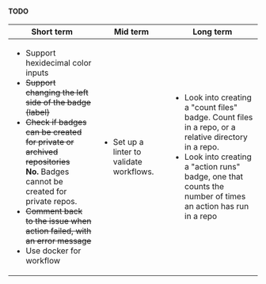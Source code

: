 <h4>TODO</h4>
<table>
    <thead>
        <tr>
            <th>Short term</th>
            <th>Mid term</th>
            <th>Long term</th>
        </tr>
    </thead>
    <tbody>
        <tr>
            <td>
              <ul>
                <li>Support hexidecimal color inputs</li>
                <li><s>Support changing the left side of the badge (label)</s></li>
                <li><s>Check if badges can be created for private or archived repositories</s><br><b>No.</b> Badges cannot be created for private repos.</li>
                <li><s>Comment back to the issue when action failed, with an error message</s></li>
                <li>Use docker for workflow</li>
              </ul>
            </td>
            <td>
              <ul>
                <li>Set up a linter to validate workflows.</li>
              </ul>
            </td>
            <td>
              <ul>
                <li>Look into creating a "count files" badge. Count files in a repo, or a relative directory in a repo.</li>
                <li>Look into creating a "action runs" badge, one that counts the number of times an action has run in a repo</li>
              </ul>
            </td>
        </tr>
    </tbody>
</table>
